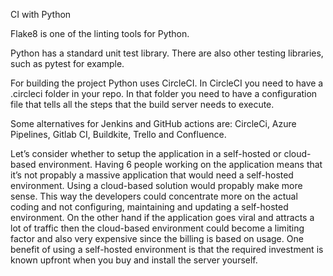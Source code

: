 CI with Python

Flake8 is one of the linting tools for Python.

Python has a standard unit test library. There are also other testing libraries,
such as pytest for example.

For building the project Python uses CircleCI. In CircleCI you need to have a
.circleci folder in your repo. In that folder you need to have a configuration file
that tells all the steps that the build server needs to execute.

Some alternatives for Jenkins and GitHub actions are:
CircleCi, Azure Pipelines, Gitlab CI, Buildkite, Trello and Confluence.

Let’s consider whether to setup the application in a self-hosted or cloud-based environment.
Having 6 people working on the application means that it’s not propably a massive application
that would need a self-hosted environment. Using a cloud-based solution would propably make more sense.
This way the developers could concentrate more on the actual coding and not configuring,
maintaining and updating a self-hosted environment. On the other hand if the application goes viral
and attracts a lot of traffic then the cloud-based environment could become a limiting factor and
also very expensive since the billing is based on usage. One benefit of using a self-hosted
environment is that the required investment is known upfront when you buy and install the server yourself. 
